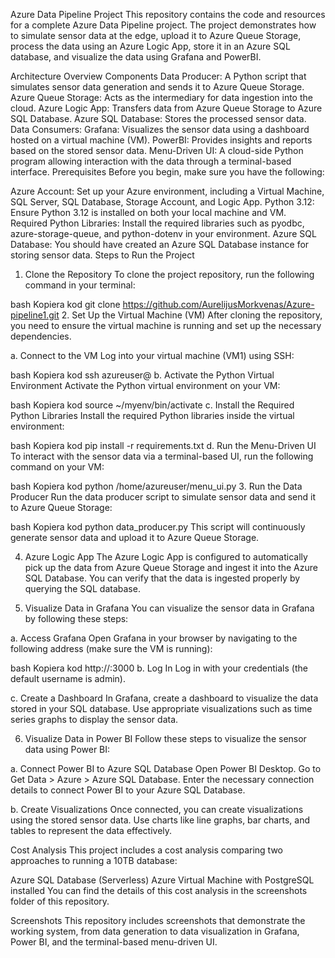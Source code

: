 Azure Data Pipeline Project
This repository contains the code and resources for a complete Azure Data Pipeline project. The project demonstrates how to simulate sensor data at the edge, upload it to Azure Queue Storage, process the data using an Azure Logic App, store it in an Azure SQL database, and visualize the data using Grafana and PowerBI.

Architecture Overview
Components
Data Producer: A Python script that simulates sensor data generation and sends it to Azure Queue Storage.
Azure Queue Storage: Acts as the intermediary for data ingestion into the cloud.
Azure Logic App: Transfers data from Azure Queue Storage to Azure SQL Database.
Azure SQL Database: Stores the processed sensor data.
Data Consumers:
Grafana: Visualizes the sensor data using a dashboard hosted on a virtual machine (VM).
PowerBI: Provides insights and reports based on the stored sensor data.
Menu-Driven UI: A cloud-side Python program allowing interaction with the data through a terminal-based interface.
Prerequisites
Before you begin, make sure you have the following:

Azure Account: Set up your Azure environment, including a Virtual Machine, SQL Server, SQL Database, Storage Account, and Logic App.
Python 3.12: Ensure Python 3.12 is installed on both your local machine and VM.
Required Python Libraries: Install the required libraries such as pyodbc, azure-storage-queue, and python-dotenv in your environment.
Azure SQL Database: You should have created an Azure SQL Database instance for storing sensor data.
Steps to Run the Project
1. Clone the Repository
To clone the project repository, run the following command in your terminal:

bash
Kopiera kod
git clone https://github.com/AurelijusMorkvenas/Azure-pipeline1.git
2. Set Up the Virtual Machine (VM)
After cloning the repository, you need to ensure the virtual machine is running and set up the necessary dependencies.

a. Connect to the VM
Log into your virtual machine (VM1) using SSH:

bash
Kopiera kod
ssh azureuser@<your-vm-ip>
b. Activate the Python Virtual Environment
Activate the Python virtual environment on your VM:

bash
Kopiera kod
source ~/myenv/bin/activate
c. Install the Required Python Libraries
Install the required Python libraries inside the virtual environment:

bash
Kopiera kod
pip install -r requirements.txt
d. Run the Menu-Driven UI
To interact with the sensor data via a terminal-based UI, run the following command on your VM:

bash
Kopiera kod
python /home/azureuser/menu_ui.py
3. Run the Data Producer
Run the data producer script to simulate sensor data and send it to Azure Queue Storage:

bash
Kopiera kod
python data_producer.py
This script will continuously generate sensor data and upload it to Azure Queue Storage.

4. Azure Logic App
The Azure Logic App is configured to automatically pick up the data from Azure Queue Storage and ingest it into the Azure SQL Database. You can verify that the data is ingested properly by querying the SQL database.

5. Visualize Data in Grafana
You can visualize the sensor data in Grafana by following these steps:

a. Access Grafana
Open Grafana in your browser by navigating to the following address (make sure the VM is running):

bash
Kopiera kod
http://<your-vm-ip>:3000
b. Log In
Log in with your credentials (the default username is admin).

c. Create a Dashboard
In Grafana, create a dashboard to visualize the data stored in your SQL database. Use appropriate visualizations such as time series graphs to display the sensor data.

6. Visualize Data in Power BI
Follow these steps to visualize the sensor data using Power BI:

a. Connect Power BI to Azure SQL Database
Open Power BI Desktop. Go to Get Data > Azure > Azure SQL Database. Enter the necessary connection details to connect Power BI to your Azure SQL Database.

b. Create Visualizations
Once connected, you can create visualizations using the stored sensor data. Use charts like line graphs, bar charts, and tables to represent the data effectively.

Cost Analysis
This project includes a cost analysis comparing two approaches to running a 10TB database:

Azure SQL Database (Serverless)
Azure Virtual Machine with PostgreSQL installed
You can find the details of this cost analysis in the screenshots folder of this repository.

Screenshots
This repository includes screenshots that demonstrate the working system, from data generation to data visualization in Grafana, Power BI, and the terminal-based menu-driven UI.

